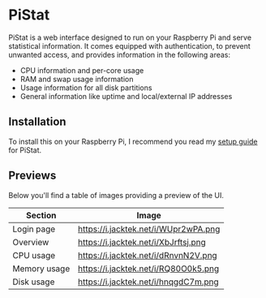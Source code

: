 # PiStat

PiStat is a web interface designed to run on your Raspberry Pi and serve statistical information. It comes equipped with authentication, to prevent unwanted access, and provides information in the following areas:
- CPU information and per-core usage  
- RAM and swap usage information  
- Usage information for all disk partitions  
- General information like uptime and local/external IP addresses

## Installation

To install this on your Raspberry Pi, I recommend you read my [setup guide](https://docs.jacktek.net/pistat/getting-started) for PiStat.

## Previews

Below you'll find a table of images providing a preview of the UI.

Section | Image
------- | -----
Login page | https://i.jacktek.net/i/WUpr2wPA.png
Overview | https://i.jacktek.net/i/XbJrftsj.png
CPU usage | https://i.jacktek.net/i/dRnvnN2V.png
Memory usage | https://i.jacktek.net/i/RQ80O0k5.png
Disk usage | https://i.jacktek.net/i/hnqgdC7m.png